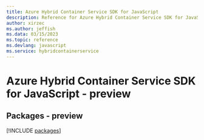 ```yaml
---
title: Azure Hybrid Container Service SDK for JavaScript
description: Reference for Azure Hybrid Container Service SDK for JavaScript
author: xirzec
ms.author: jeffish
ms.data: 03/15/2023
ms.topic: reference
ms.devlang: javascript
ms.service: hybridcontainerservice
---
```

# Azure Hybrid Container Service SDK for JavaScript - preview
## Packages - preview
[!INCLUDE [packages](hybrid-container-service-index.md)]
